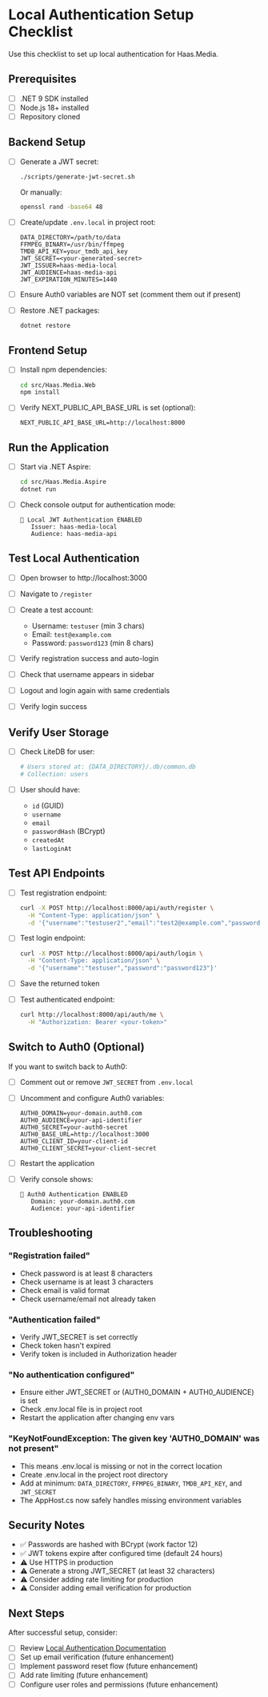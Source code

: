 # Local Authentication Setup Checklist

Use this checklist to set up local authentication for Haas.Media.

## Prerequisites

- [ ] .NET 9 SDK installed
- [ ] Node.js 18+ installed
- [ ] Repository cloned

## Backend Setup

- [ ] Generate a JWT secret:
  ```bash
  ./scripts/generate-jwt-secret.sh
  ```
  Or manually:
  ```bash
  openssl rand -base64 48
  ```

- [ ] Create/update `.env.local` in project root:
  ```env
  DATA_DIRECTORY=/path/to/data
  FFMPEG_BINARY=/usr/bin/ffmpeg
  TMDB_API_KEY=your_tmdb_api_key
  JWT_SECRET=<your-generated-secret>
  JWT_ISSUER=haas-media-local
  JWT_AUDIENCE=haas-media-api
  JWT_EXPIRATION_MINUTES=1440
  ```

- [ ] Ensure Auth0 variables are NOT set (comment them out if present)

- [ ] Restore .NET packages:
  ```bash
  dotnet restore
  ```

## Frontend Setup

- [ ] Install npm dependencies:
  ```bash
  cd src/Haas.Media.Web
  npm install
  ```

- [ ] Verify NEXT_PUBLIC_API_BASE_URL is set (optional):
  ```env
  NEXT_PUBLIC_API_BASE_URL=http://localhost:8000
  ```

## Run the Application

- [ ] Start via .NET Aspire:
  ```bash
  cd src/Haas.Media.Aspire
  dotnet run
  ```

- [ ] Check console output for authentication mode:
  ```
  🔐 Local JWT Authentication ENABLED
     Issuer: haas-media-local
     Audience: haas-media-api
  ```

## Test Local Authentication

- [ ] Open browser to http://localhost:3000

- [ ] Navigate to `/register`

- [ ] Create a test account:
  - Username: `testuser` (min 3 chars)
  - Email: `test@example.com`
  - Password: `password123` (min 8 chars)

- [ ] Verify registration success and auto-login

- [ ] Check that username appears in sidebar

- [ ] Logout and login again with same credentials

- [ ] Verify login success

## Verify User Storage

- [ ] Check LiteDB for user:
  ```bash
  # Users stored at: {DATA_DIRECTORY}/.db/common.db
  # Collection: users
  ```

- [ ] User should have:
  - `id` (GUID)
  - `username`
  - `email`
  - `passwordHash` (BCrypt)
  - `createdAt`
  - `lastLoginAt`

## Test API Endpoints

- [ ] Test registration endpoint:
  ```bash
  curl -X POST http://localhost:8000/api/auth/register \
    -H "Content-Type: application/json" \
    -d '{"username":"testuser2","email":"test2@example.com","password":"password123"}'
  ```

- [ ] Test login endpoint:
  ```bash
  curl -X POST http://localhost:8000/api/auth/login \
    -H "Content-Type: application/json" \
    -d '{"username":"testuser","password":"password123"}'
  ```

- [ ] Save the returned token

- [ ] Test authenticated endpoint:
  ```bash
  curl http://localhost:8000/api/auth/me \
    -H "Authorization: Bearer <your-token>"
  ```

## Switch to Auth0 (Optional)

If you want to switch back to Auth0:

- [ ] Comment out or remove `JWT_SECRET` from `.env.local`

- [ ] Uncomment and configure Auth0 variables:
  ```env
  AUTH0_DOMAIN=your-domain.auth0.com
  AUTH0_AUDIENCE=your-api-identifier
  AUTH0_SECRET=your-auth0-secret
  AUTH0_BASE_URL=http://localhost:3000
  AUTH0_CLIENT_ID=your-client-id
  AUTH0_CLIENT_SECRET=your-client-secret
  ```

- [ ] Restart the application

- [ ] Verify console shows:
  ```
  🔐 Auth0 Authentication ENABLED
     Domain: your-domain.auth0.com
     Audience: your-api-identifier
  ```

## Troubleshooting

### "Registration failed"
- Check password is at least 8 characters
- Check username is at least 3 characters
- Check email is valid format
- Check username/email not already taken

### "Authentication failed"
- Verify JWT_SECRET is set correctly
- Check token hasn't expired
- Verify token is included in Authorization header

### "No authentication configured"
- Ensure either JWT_SECRET or (AUTH0_DOMAIN + AUTH0_AUDIENCE) is set
- Check .env.local file is in project root
- Restart the application after changing env vars

### "KeyNotFoundException: The given key 'AUTH0_DOMAIN' was not present"
- This means .env.local is missing or not in the correct location
- Create .env.local in the project root directory
- Add at minimum: `DATA_DIRECTORY`, `FFMPEG_BINARY`, `TMDB_API_KEY`, and `JWT_SECRET`
- The AppHost.cs now safely handles missing environment variables

## Security Notes

- ✅ Passwords are hashed with BCrypt (work factor 12)
- ✅ JWT tokens expire after configured time (default 24 hours)
- ⚠️ Use HTTPS in production
- ⚠️ Generate a strong JWT_SECRET (at least 32 characters)
- ⚠️ Consider adding rate limiting for production
- ⚠️ Consider adding email verification for production

## Next Steps

After successful setup, consider:

- [ ] Review [Local Authentication Documentation](./local-authentication.md)
- [ ] Set up email verification (future enhancement)
- [ ] Implement password reset flow (future enhancement)
- [ ] Add rate limiting (future enhancement)
- [ ] Configure user roles and permissions (future enhancement)
